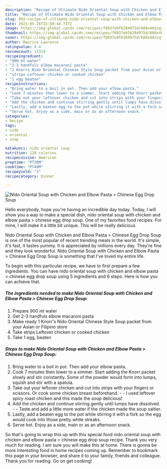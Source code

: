```yaml
---
description: "Recipe of Ultimate Nido Oriental Soup with Chicken and Elbow Pasta &amp;gt; Chinese Egg Drop Soup"
title: "Recipe of Ultimate Nido Oriental Soup with Chicken and Elbow Pasta &amp;gt; Chinese Egg Drop Soup"
slug: 993-recipe-of-ultimate-nido-oriental-soup-with-chicken-and-elbow-pasta-and-gt-chinese-egg-drop-soup
date: 2021-05-26T15:50:44.737Z
image: https://img-global.cpcdn.com/recipes/f8937e9f6284975d/680x482cq70/nido-oriental-soup-with-chicken-and-elbow-pasta-chinese-egg-drop-soup-recipe-main-photo.jpg
thumbnail: https://img-global.cpcdn.com/recipes/f8937e9f6284975d/680x482cq70/nido-oriental-soup-with-chicken-and-elbow-pasta-chinese-egg-drop-soup-recipe-main-photo.jpg
cover: https://img-global.cpcdn.com/recipes/f8937e9f6284975d/680x482cq70/nido-oriental-soup-with-chicken-and-elbow-pasta-chinese-egg-drop-soup-recipe-main-photo.jpg
author: Maurice Lawrence
ratingvalue: 4.4
reviewcount: 17319
recipeingredient:
- "900 ml water"
- "2-3 handfuls elbow macaroni pasta"
- "1 Knorrs Nido Oriental Chinese Style Soup packet from your Asian or Filipino store"
- "strips Leftover chicken or cooked chicken"
- "1 egg beaten"
recipeinstructions:
- "Bring water to a boil in pot. Then add your elbow pasta."
- "Cook 7 minutes then lower to a simmer. Start adding the Knorr packet slowly and stir constantly. Some of the powder would form into lumps, squish and stir with a spatula."
- "Take out your leftover chicken and cut into strips with your fingers or scissors. Or cook some chicken breast beforehand.   I used leftover spicy roast chicken and this made the soup delicious!"
- "Add the chicken and continue stirring gently until lumps have dissolved.  Taste and add a little more water if the chicken made the soup saltier."
- "Lastly, add a beaten egg to the pot while stirring it with a fork so the egg would cook into those pretty white streaks."
- "Serve hot. Enjoy as a side, main or as an afternoon snack."
categories:
- Recipe
tags:
- nido
- oriental
- soup

katakunci: nido oriental soup 
nutrition: 120 calories
recipecuisine: American
preptime: "PT20M"
cooktime: "PT49M"
recipeyield: "3"
recipecategory: Dinner

---
```



![Nido Oriental Soup with Chicken and Elbow Pasta &gt; Chinese Egg Drop Soup](https://img-global.cpcdn.com/recipes/f8937e9f6284975d/680x482cq70/nido-oriental-soup-with-chicken-and-elbow-pasta-chinese-egg-drop-soup-recipe-main-photo.jpg)

Hello everybody, hope you're having an incredible day today. Today, I will show you a way to make a special dish, nido oriental soup with chicken and elbow pasta &gt; chinese egg drop soup. One of my favorites food recipes. For mine, I will make it a little bit unique. This will be really delicious.



Nido Oriental Soup with Chicken and Elbow Pasta &gt; Chinese Egg Drop Soup is one of the most popular of recent trending meals in the world. It's simple, it's fast, it tastes yummy. It is appreciated by millions every day. They're fine and they look wonderful. Nido Oriental Soup with Chicken and Elbow Pasta &gt; Chinese Egg Drop Soup is something that I've loved my entire life.


To begin with this particular recipe, we have to first prepare a few ingredients. You can have nido oriental soup with chicken and elbow pasta &gt; chinese egg drop soup using 5 ingredients and 6 steps. Here is how you can achieve that.

<!--inarticleads1-->

##### The ingredients needed to make Nido Oriental Soup with Chicken and Elbow Pasta &gt; Chinese Egg Drop Soup:

1. Prepare 900 ml water
1. Get 2-3 handfuls elbow macaroni pasta
1. Make ready 1 Knorr&#39;s Nido Oriental Chinese Style Soup packet from your Asian or Filipino store
1. Take strips Leftover chicken or cooked chicken
1. Take 1 egg, beaten




<!--inarticleads2-->

##### Steps to make Nido Oriental Soup with Chicken and Elbow Pasta &gt; Chinese Egg Drop Soup:

1. Bring water to a boil in pot. Then add your elbow pasta.
1. Cook 7 minutes then lower to a simmer. Start adding the Knorr packet slowly and stir constantly. Some of the powder would form into lumps, squish and stir with a spatula.
1. Take out your leftover chicken and cut into strips with your fingers or scissors. Or cook some chicken breast beforehand.  -  - I used leftover spicy roast chicken and this made the soup delicious!
1. Add the chicken and continue stirring gently until lumps have dissolved. -  - Taste and add a little more water if the chicken made the soup saltier.
1. Lastly, add a beaten egg to the pot while stirring it with a fork so the egg would cook into those pretty white streaks.
1. Serve hot. Enjoy as a side, main or as an afternoon snack.




So that's going to wrap this up with this special food nido oriental soup with chicken and elbow pasta &gt; chinese egg drop soup recipe. Thank you very much for reading. I am sure you will make this at home. There is gonna be more interesting food in home recipes coming up. Remember to bookmark this page in your browser, and share it to your family, friends and colleague. Thank you for reading. Go on get cooking!
